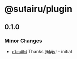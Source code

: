 # @sutairu/plugin

## 0.1.0

### Minor Changes

- [`c1ea8b6`](https://github.com/jujitsustudio/sutairu/commit/c1ea8b69623223c30868698553ecd4c995703769) Thanks [@kijv](https://github.com/kijv)! - initial
